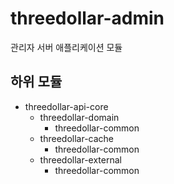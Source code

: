 # threedollar-admin

관리자 서버 애플리케이션 모듈

## 하위 모듈
- threedollar-api-core
    - threedollar-domain
        - threedollar-common
    - threedollar-cache
        - threedollar-common
    - threedollar-external
        - threedollar-common



